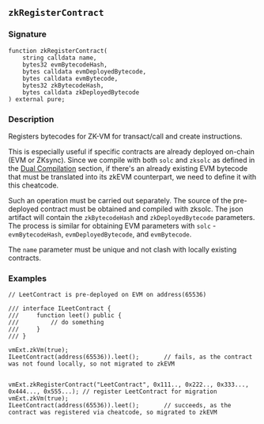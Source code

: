 ## `zkRegisterContract`

### Signature

```solidity
function zkRegisterContract(
    string calldata name,
    bytes32 evmBytecodeHash,
    bytes calldata evmDeployedBytecode,
    bytes calldata evmBytecode,
    bytes32 zkBytecodeHash,
    bytes calldata zkDeployedBytecode
) external pure;
```

### Description

Registers bytecodes for ZK-VM for transact/call and create instructions.

This is especially useful if specific contracts are already deployed on-chain (EVM or ZKsync). Since we compile with both `solc` and `zksolc` as defined in the [Dual Compilation](../compilation-overview.md#dual-compilation) section, if there's an already existing EVM bytecode that must be translated into its zkEVM counterpart, we need to define it with this cheatcode.

Such an operation must be carried out separately. The source of the pre-deployed contract must be obtained and compiled with zksolc. The json artifact will contain the `zkBytecodeHash` and `zkDeployedBytecode` parameters. The process is similar for obtaining EVM parameters with `solc` - `evmBytecodeHash`, `evmDeployedBytecode`, and `evmBytecode`.

The `name` parameter must be unique and not clash with locally existing contracts.

### Examples

```solidity
// LeetContract is pre-deployed on EVM on address(65536)

/// interface ILeetContract {
///     function leet() public {
///         // do something
///     }
/// }

vmExt.zkVm(true);
ILeetContract(address(65536)).leet();       // fails, as the contract was not found locally, so not migrated to zkEVM


vmExt.zkRegisterContract("LeetContract", 0x111.., 0x222.., 0x333..., 0x444..., 0x555...); // register LeetContract for migration
vmExt.zkVm(true);
ILeetContract(address(65536)).leet();       // succeeds, as the contract was registered via cheatcode, so migrated to zkEVM
```